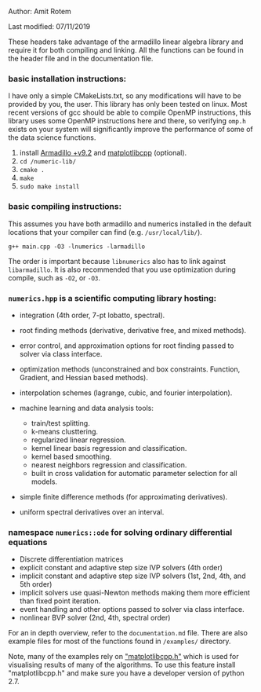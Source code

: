 Author: Amit Rotem

Last modified: 07/11/2019

These headers take advantage of the armadillo linear algebra library and require it for both compiling and linking.
All the functions can be found in the header file and in the documentation file.

### basic installation instructions:
I have only a simple CMakeLists.txt, so any modifications will have to be provided by you, the user. This library has only been tested on linux. Most recent versions of gcc should be able to compile OpenMP instructions, this library uses some OpenMP instructions here and there, so verifying `omp.h` exists on your system will significantly improve the performance of some of the data science functions.
1. install [Armadillo +v9.2](http://arma.sourceforge.net/) and [matplotlibcpp](https://github.com/lava/matplotlib-cpp) (optional).
1. `cd /numeric-lib/`
1. `cmake .`
1. `make`
1. `sudo make install`

### basic compiling instructions:
This assumes you have both armadillo and numerics installed in the default locations that your compiler can find (e.g. `/usr/local/lib/`).
```
g++ main.cpp -O3 -lnumerics -larmadillo
```
The order is important because `libnumerics` also has to link against `libarmadillo`. It is also recommended that you use optimization during compile, such as `-O2`, or `-O3`.

### `numerics.hpp` is a scientific computing library hosting:
* integration (4th order, 7-pt lobatto, spectral).

* root finding methods (derivative, derivative free, and mixed methods).
* error control, and approximation options for root finding passed to solver via class interface.

* optimization methods (unconstrained and box constraints. Function, Gradient, and Hessian based methods).

* interpolation schemes (lagrange, cubic, and fourier interpolation).

* machine learning and data analysis tools:
    * train/test splitting.
    * k-means clusttering.
    * regularized linear regression.
    * kernel linear basis regression and classification.
    * kernel based smoothing.
    * nearest neighbors regression and classification.
    * built in cross validation for automatic parameter selection for all models.

* simple finite difference methods (for approximating derivatives).
* uniform spectral derivatives over an interval.

### namespace `numerics::ode` for solving ordinary differential equations
* Discrete differentiation matrices
* explicit constant and adaptive step size IVP solvers (4th order)
* implicit constant and adaptive step size IVP solvers (1st, 2nd, 4th, and 5th order)
* implicit solvers use quasi-Newton methods making them more efficient than fixed point iteration.
* event handling and other options passed to solver via class interface.
* nonlinear BVP solver (2nd, 4th, spectral order)

For an in depth overview, refer to the `documentation.md` file. There are also example files for most of the functions found in `/examples/` directory.

Note, many of the examples rely on ["matplotlibcpp.h"](https://github.com/lava/matplotlib-cpp) which is used for visualising results of many of the algorithms. To use this feature install "matplotlibcpp.h" and make sure you have a developer version of python 2.7.